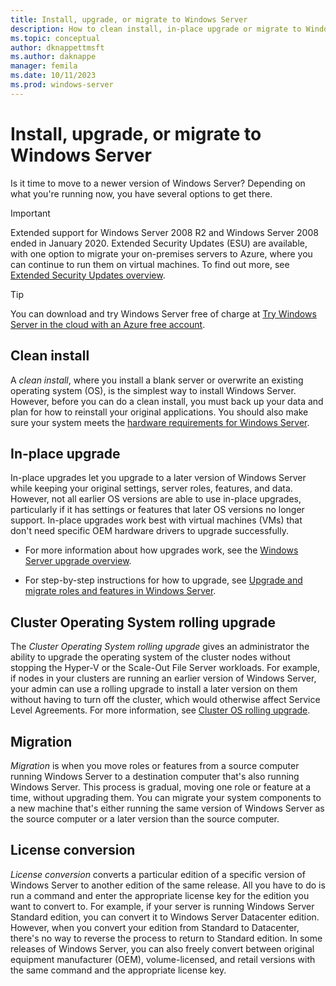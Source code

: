 ```yaml
---
title: Install, upgrade, or migrate to Windows Server
description: How to clean install, in-place upgrade or migrate to Windows Server.
ms.topic: conceptual
author: dknappettmsft
ms.author: daknappe
manager: femila
ms.date: 10/11/2023
ms.prod: windows-server
---
```


# Install, upgrade, or migrate to Windows Server

Is it time to move to a newer version of Windows Server? Depending on what you're running now, you have several options to get there.

> [!IMPORTANT]
> Extended support for Windows Server 2008 R2 and Windows Server 2008 ended in January 2020. Extended Security Updates (ESU) are available, with one option to migrate your on-premises servers to Azure, where you can continue to run them on virtual machines. To find out more, see [Extended Security Updates overview](extended-security-updates-overview.md).

> [!TIP]
> You can download and try Windows Server free of charge at [Try Windows Server in the cloud with an Azure free account](https://azure.microsoft.com/free/windows-server-on-azure/).

## Clean install

A *clean install*, where you install a blank server or overwrite an existing operating system (OS), is the simplest way to install Windows Server. However, before you can do a clean install, you must back up your data and plan for how to reinstall your original applications. You should also make sure your system meets the [hardware requirements for Windows Server](hardware-requirements.md).

## In-place upgrade

In-place upgrades let you upgrade to a later version of Windows Server while keeping your original settings, server roles, features, and data. However, not all earlier OS versions are able to use in-place upgrades, particularly if it has settings or features that later OS versions no longer support. In-place upgrades work best with virtual machines (VMs) that don't need specific OEM hardware drivers to upgrade successfully.

- For more information about how upgrades work, see the [Windows Server upgrade overview](../get-started/upgrade-overview.md).

- For step-by-step instructions for how to upgrade, see [Upgrade and migrate roles and features in Windows Server](upgrade-migrate-roles-features.md).

## Cluster Operating System rolling upgrade

The *Cluster Operating System rolling upgrade* gives an administrator the ability to upgrade the operating system of the cluster nodes without stopping the Hyper-V or the Scale-Out File Server workloads. For example, if nodes in your clusters are running an earlier version of Windows Server, your admin can use a rolling upgrade to install a later version on them without having to turn off the cluster, which would otherwise affect Service Level Agreements. For more information, see [Cluster OS rolling upgrade](../failover-clustering/cluster-operating-system-rolling-upgrade.md).

## Migration

*Migration* is when you move roles or features from a source computer running Windows Server to a destination computer that's also running Windows Server. This process is gradual, moving one role or feature at a time, without upgrading them. You can migrate your system components to a new machine that's either running the same version of Windows Server as the source computer or a later version than the source computer.

## License conversion

*License conversion* converts a particular edition of a specific version of Windows Server to another edition of the same release. All you have to do is run a command and enter the appropriate license key for the edition you want to convert to. For example, if your server is running Windows Server Standard edition, you can convert it to Windows Server Datacenter edition. However, when you convert your edition from Standard to Datacenter, there's no way to reverse the process to return to Standard edition. In some releases of Windows Server, you can also freely convert between original equipment manufacturer (OEM), volume-licensed, and retail versions with the same command and the appropriate license key.
